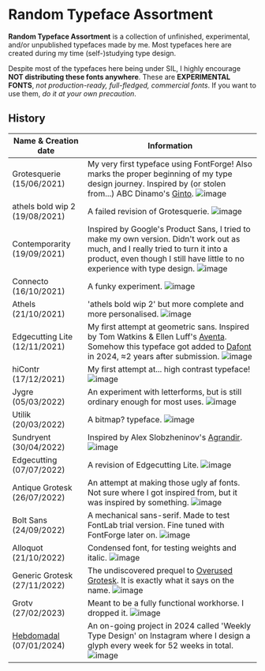 # Random Typeface Assortment

**Random Typeface Assortment** is a collection of unfinished, experimental, and/or unpublished typefaces made by me. Most typefaces here are created during my time (self-)studying type design.

Despite most of the typefaces here being under SIL, I highly encourage **NOT distributing these fonts anywhere**. These are **EXPERIMENTAL FONTS**, _not production-ready, full-fledged, commercial fonts_. If you want to use them, *do it at your own precaution*.

## History

| Name & Creation date | Information |
| --- | --- |
| Grotesquerie (15/06/2021) | My very first typeface using FontForge! Also marks the proper beginning of my type design journey. Inspired by (or stolen from...) ABC Dinamo's [Ginto](https://abcdinamo.com/typefaces/ginto). ![image](https://github.com/user-attachments/assets/7c611b27-5bb3-4b73-acfc-da9872078122)|
| athels bold wip 2 (19/08/2021) | A failed revision of Grotesquerie. ![image](https://github.com/user-attachments/assets/23dcf9ee-95db-47e7-bde6-bd7a08d32262)|
| Contemporarity (19/09/2021) | Inspired by Google's Product Sans, I tried to make my own version. Didn't work out as much, and I really tried to turn it into a product, even though I still have little to no experience with type design. ![image](https://github.com/user-attachments/assets/6e3b9dad-6c88-46e4-aa91-6d02a871f2e6)|
| Connecto (16/10/2021) | A funky experiment. ![image](https://github.com/user-attachments/assets/81a4c049-cc2d-4a34-9362-9d7c347368c8)|
| Athels (21/10/2021) | 'athels bold wip 2' but more complete and more personalised. ![image](https://github.com/user-attachments/assets/50fa0e30-4f12-4deb-b163-32d19be4617e)|
| Edgecutting Lite (12/11/2021) | My first attempt at geometric sans. Inspired by Tom Watkins & Ellen Luff's [Aventa](https://www.behance.net/gallery/95404013/Aventa-Variable-Typeface). Somehow this typeface got added to [Dafont](https://www.dafont.com/edgecutting.font) in 2024, ≈2 years after submission. ![image](https://github.com/user-attachments/assets/43b6ad8b-a5e7-4fdf-a79b-7868f1d048d1)|
| hiContr (17/12/2021) | My first attempt at... high contrast typeface! ![image](https://github.com/user-attachments/assets/5324eb18-8eea-4497-8a50-89f54c7af87e) |
| Jygre (05/03/2022) | An experiment with letterforms, but is still ordinary enough for most uses. ![image](https://github.com/user-attachments/assets/2733cd31-e820-4ccb-81cc-5153c17c2d05) |
| Utilik (20/03/2022) | A bitmap? typeface. ![image](https://github.com/user-attachments/assets/cbc8415e-8644-494d-b678-28b12d051500) |
| Sundryent (30/04/2022) | Inspired by Alex Slobzheninov's [Agrandir](https://pangrampangram.com/products/agrandir). ![image](https://github.com/user-attachments/assets/05024d4a-01d6-43cc-a00f-7a259626ab31) |
| Edgecutting (07/07/2022) | A revision of Edgecutting Lite. ![image](https://github.com/user-attachments/assets/ebb91c62-ccc6-491b-9a55-6042a8db9a59) |
| Antique Grotesk (26/07/2022) | An attempt at making those ugly af fonts. Not sure where I got inspired from, but it was inspired by something. ![image](https://github.com/user-attachments/assets/e1fdd6e4-bf6e-454c-a97f-2fb863caa5cc)|
| Bolt Sans (24/09/2022) | A mechanical sans-serif. Made to test FontLab trial version. Fine tuned with FontForge later on. ![image](https://github.com/user-attachments/assets/595b90eb-fec8-4984-9acb-3f56e046979f)|
| Alloquot (21/10/2022) | Condensed font, for testing weights and italic. ![image](https://github.com/user-attachments/assets/07b6efda-7942-49f1-b203-00e7923fc2d1)|
| Generic Grotesk (27/11/2022) | The undiscovered prequel to [Overused Grotesk](https://github.com/RandomMaerks/Overused-Grotesk). It is exactly what it says on the name. ![image](https://github.com/user-attachments/assets/3cb2e559-9f4c-41ef-af6e-08e176d4fe37)|
| Grotv (27/02/2023) | Meant to be a fully functional workhorse. I dropped it. ![image](https://github.com/user-attachments/assets/67413d91-0919-44c0-943b-d071cd238df1)|
| [Hebdomadal](https://github.com/RandomMaerks/Hebdomadal) (07/01/2024) | An on-going project in 2024 called 'Weekly Type Design' on Instagram where I design a glyph every week for 52 weeks in total. ![image](https://github.com/user-attachments/assets/4724c187-1049-4e81-a927-ab5723d12f49)|
